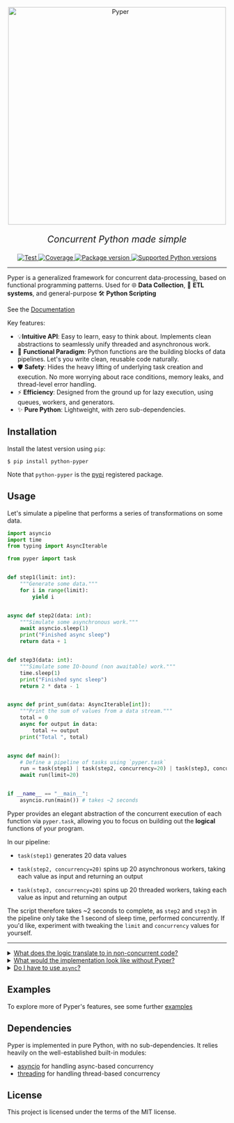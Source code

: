<p align="center">
  <img src="https://raw.githubusercontent.com/pyper-dev/pyper/refs/heads/main/docs/src/assets/img/pyper.png" alt="Pyper" style="width: 500px;">
</p>
<p align="center" style="font-size: 1.5em;">
    <em>Concurrent Python made simple</em>
</p>

<p align="center">
<a href="https://github.com/pyper-dev/pyper/actions/workflows/test.yml" target="_blank">
    <img src="https://github.com/pyper-dev/pyper/actions/workflows/test.yml/badge.svg" alt="Test">
</a>
<a href="https://coveralls.io/github/pyper-dev/pyper" target="_blank">
    <img src="https://coveralls.io/repos/github/pyper-dev/pyper/badge.svg" alt="Coverage">
</a>
<a href="https://pypi.org/project/python-pyper" target="_blank">
    <img src="https://img.shields.io/pypi/v/python-pyper?color=%2334D058&label=pypi%20package" alt="Package version">
</a>
<a href="https://pypi.org/project/python-pyper" target="_blank">
    <img src="https://img.shields.io/pypi/pyversions/python-pyper.svg?color=%2334D058" alt="Supported Python versions">
</a>
</p>

---

Pyper is a generalized framework for concurrent data-processing, based on functional programming patterns. Used for 🌐 **Data Collection**, 🔀 **ETL systems**, and general-purpose 🛠️ **Python Scripting**

See the [Documentation](https://pyper-dev.github.io/pyper/)

Key features:

* 💡**Intuitive API**: Easy to learn, easy to think about. Implements clean abstractions to seamlessly unify threaded and asynchronous work.
* 🚀 **Functional Paradigm**: Python functions are the building blocks of data pipelines. Let's you write clean, reusable code naturally.
* 🛡️ **Safety**: Hides the heavy lifting of underlying task creation and execution. No more worrying about race conditions, memory leaks, and thread-level error handling.
* ⚡ **Efficiency**: Designed from the ground up for lazy execution, using queues, workers, and generators.
* ✨ **Pure Python**: Lightweight, with zero sub-dependencies.

## Installation

Install the latest version using `pip`:

```console
$ pip install python-pyper
```

Note that `python-pyper` is the [pypi](https://pypi.org/project/python-pyper) registered package.

## Usage

Let's simulate a pipeline that performs a series of transformations on some data. 

```python
import asyncio
import time
from typing import AsyncIterable

from pyper import task


def step1(limit: int):
    """Generate some data."""
    for i in range(limit):
        yield i


async def step2(data: int):
    """Simulate some asynchronous work."""
    await asyncio.sleep(1)
    print("Finished async sleep")
    return data + 1


def step3(data: int):
    """Simulate some IO-bound (non awaitable) work."""
    time.sleep(1)
    print("Finished sync sleep")
    return 2 * data - 1


async def print_sum(data: AsyncIterable[int]):
    """Print the sum of values from a data stream."""
    total = 0
    async for output in data:
        total += output
    print("Total ", total)


async def main():
    # Define a pipeline of tasks using `pyper.task`
    run = task(step1) | task(step2, concurrency=20) | task(step3, concurrency=20) > print_sum
    await run(limit=20)


if __name__ == "__main__":
    asyncio.run(main()) # takes ~2 seconds
```

Pyper provides an elegant abstraction of the concurrent execution of each function via `pyper.task`, allowing you to focus on building out the **logical** functions of your program.

In our pipeline:

* `task(step1)` generates 20 data values

* `task(step2, concurrency=20)` spins up 20 asynchronous workers, taking each value as input and returning an output

* `task(step3, concurrency=20)` spins up 20 threaded workers, taking each value as input and returning an output

The script therefore takes ~2 seconds to complete, as `step2` and `step3` in the pipeline only take the 1 second of sleep time, performed concurrently. If you'd like, experiment with tweaking the `limit` and `concurrency` values for yourself.

---

<details markdown="1">
<summary><u>What does the logic translate to in non-concurrent code?</u></summary>

<br>

Having defined the logical operations we want to perform on our data as functions, all we are doing is piping the output of one function to the input of another. In sequential code, this could look like:

```python
# Analogous to:
# pipeline = task(step1) | task(step2) | task(step3)
async def pipeline(limit: int):
    for data in step1(limit):
        data = await step2(data)
        data = step3(data)
        yield data


# Analogous to:
# run = pipeline > print_sum
async def run(limit: int):
    await print_sum(pipeline(limit))


async def main():
    await run(20) # takes ~40 seconds
```

Pyper uses the `|` (motivated by Unix's pipe operator) syntax as a representation of this input-output piping between tasks.

</details>

<details markdown="1">
<summary><u>What would the implementation look like without Pyper?</u></summary>

<br>

Concurrent programming in Python is notoriously difficult to get right. In a concurrent data pipeline, some challenges are:

* We want producers to concurrently execute tasks and send results to the next stage as soon as it's done processing
* We want consumers to lazily pick up output as soon as it's available from the previous stage
* We need to somehow unify the execution of threads and coroutines, without letting non-awaitable tasks clog up the event-loop

The basic approach to doing this is by using queues-- a simplified and very unabstracted implementation could be:

```python
async def pipeline(limit: int):
    q1 = asyncio.Queue()
    q2 = asyncio.Queue()
    q3 = asyncio.Queue()

    step2_concurrency=20
    step3_concurrency=20

    async def worker1():
        for data in step1(limit):
            await q1.put(data)
        for _ in range(step2_concurrency): 
            await q1.put(None)

    worker2s_finished = 0
    async def worker2():
        nonlocal worker2s_finished
        while True:
            data = await q1.get()
            if data is None:
                break
            output = await step2(data)
            await q2.put(output)
        worker2s_finished += 1
        if worker2s_finished == step2_concurrency:
            for _ in range(step3_concurrency): 
                await q2.put(None)

    worker3s_finished = 0
    async def worker3():
        nonlocal worker3s_finished
        loop = asyncio.get_running_loop()
        while True:
            data = await q2.get()
            if data is None:
                break
            # Pyper uses a custom thread group handler instead of run_in_executor
            output = await loop.run_in_executor(None, step3, data)
            await q3.put(output)
        worker3s_finished += 1
        if worker3s_finished == step3_concurrency:
            await q3.put(None)

    async with asyncio.TaskGroup() as tg:
        # Start all workers in the background
        tg.create_task(worker1())
        for _ in range(step2_concurrency):
            tg.create_task(worker2())
        for _ in range(step3_concurrency):
            tg.create_task(worker3())
        # Yield data until all workers have stopped
        while True:
            data = await q3.get()
            if data is None:
                break
            yield data


async def run(limit: int):
    await print_sum(pipeline(limit))


async def main():
    await run(20) # takes ~2 seconds
```

This implementation achieves the basic desired concurrent data flow, but still lacks some quality-of-life features that Pyper takes care of, like error handling within threads.

Pyper handles the complexities of managing queues and workers, so that this code can be reduced to the two-line main function in the example above.

</details>

<details markdown="1">
<summary><u>Do I have to use <code>async</code>?</u></summary>

<br>

No-- not every program is asynchronous, so Pyper pipelines are by default synchronous, as long as their tasks are defined as synchronous functions. For example:

```python
import time
from typing import Iterable

from pyper import task


def step1(limit: int):
    for i in range(limit):
        yield i


def step2(data: int):
    time.sleep(1)
    return data + 1


def step3(data: int):
    time.sleep(1)
    return 2 * data - 1


def print_sum(data: Iterable[int]):
    total = 0
    for output in data:
        total += output
    print("Total ", total)


def main():
    run = task(step1) \
        | task(step2, concurrency=20) \
        | task(step3, concurrency=20) \
        > print_sum
    # Run synchronously
    run(limit=20)


if __name__ == "__main__":
    main() # takes ~2 seconds
```

A pipeline consisting of _at least one asynchronous function_ becomes an `AsyncPipeline`, which exposes the same logical function, provided `async` and `await` syntax in all of the obvious places. This makes it effortless to unify synchronously defined and asynchronously defined functions where need be.

</details>

## Examples

To explore more of Pyper's features, see some further [examples](https://pyper-dev.github.io/pyper/docs/Examples)

## Dependencies

Pyper is implemented in pure Python, with no sub-dependencies. It relies heavily on the well-established built-in modules:
* [asyncio](https://docs.python.org/3/library/asyncio.html) for handling async-based concurrency
* [threading](https://docs.python.org/3/library/threading.html) for handling thread-based concurrency

## License

This project is licensed under the terms of the MIT license.